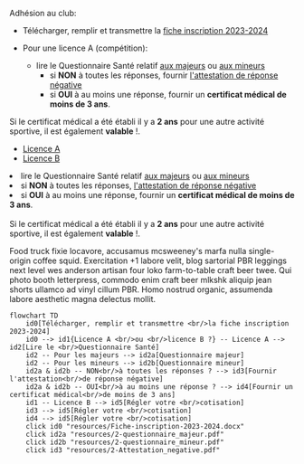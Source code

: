 Adhésion au club:

+ Télécharger, remplir et transmettre la [fiche inscription 2023-2024](resources/Fiche-inscription-2023-2024.docx)



+ Pour une licence A (compétition):
    + lire le Questionnaire Santé relatif [aux majeurs](resources/2-questionnaire_majeur.pdf) ou [aux mineurs](resources/2-questionnaire_mineur.pdf)
        + si __NON__ à toutes les réponses, fournir [l'attestation de réponse négative](resources/2-Attestation_negative.pdf)
        + si __OUI__ à au moins une réponse, fournir un __certificat médical de moins de 3 ans__.

<div class="alert alert-dismissible alert-success">
  Si le certificat médical a été établi il y a <strong>2 ans</strong> pour une autre activité sportive, il est également <strong>valable</strong> !.
</div>



<ul class="nav nav-tabs" role="tablist">
  <li class="nav-item" role="presentation">
    <a class="nav-link active" data-bs-toggle="tab" href="#licenceA" aria-selected="true" role="tab">Licence A</a>
  </li>
  <li class="nav-item" role="presentation">
    <a class="nav-link" data-bs-toggle="tab" href="#licenceB" aria-selected="false" role="tab" tabindex="-1">Licence B</a>
  </li>
</ul>
<div id="myTabContent" class="tab-content">
  <div class="tab-pane fade active show" id="licenceA" role="tabpanel">
<div>
<li> lire le Questionnaire Santé relatif <a href="./../resources/2-questionnaire_majeur.pdf">aux majeurs</a> ou <a href="./../resources/2-questionnaire_mineur.pdf">aux mineurs</a></li>
<li> si <strong>NON</strong> à toutes les réponses, <a href="./../resources/2-Attestation_negative.pdf">l'attestation de réponse négative</a></li>
<li> si <strong>OUI</strong> à au moins une réponse, fournir un <strong>certificat médical de moins de 3 ans</strong>.</li>
</div>
<br/>
<div class="alert alert-dismissible alert-success">
  Si le certificat médical a été établi il y a <strong>2 ans</strong> pour une autre activité sportive, il est également <strong>valable</strong> !.
</div>

  </div>
  <span class="tab-pane fade" id="licenceB" role="tabpanel">
    <p>Food truck fixie locavore, accusamus mcsweeney's marfa nulla single-origin coffee squid. Exercitation +1 labore velit, blog sartorial PBR leggings next level wes anderson artisan four loko farm-to-table craft beer twee. Qui photo booth letterpress, commodo enim craft beer mlkshk aliquip jean shorts ullamco ad vinyl cillum PBR. Homo nostrud organic, assumenda labore aesthetic magna delectus mollit.</p>
  </span>
</div>
                  

```mermaid
flowchart TD
    id0[Télécharger, remplir et transmettre <br/>la fiche inscription 2023-2024]
    id0 --> id1{Licence A <br/>ou <br/>licence B ?} -- Licence A --> id2[Lire le <br/>Questionnaire Santé]
    id2 -- Pour les majeurs --> id2a[Questionnaire majeur]
    id2 -- Pour les mineurs --> id2b[Questionnaire mineur]
    id2a & id2b -- NON<br/>à toutes les réponses ? --> id3[Fournir l'attestation<br/>de réponse négative]
    id2a & id2b -- OUI<br/>à au moins une réponse ? --> id4[Fournir un certificat médical<br/>de moins de 3 ans]
    id1 -- Licence B --> id5[Régler votre <br/>cotisation]
    id3 --> id5[Régler votre <br/>cotisation]
    id4 --> id5[Régler votre <br/>cotisation]
    click id0 "resources/Fiche-inscription-2023-2024.docx"
    click id2a "resources/2-questionnaire_majeur.pdf"
    click id2b "resources/2-questionnaire_mineur.pdf"
    click id3 "resources/2-Attestation_negative.pdf"
```